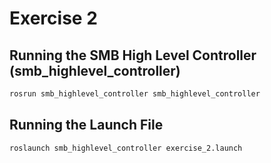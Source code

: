 # Exercise 2
## Running the SMB High Level Controller (smb_highlevel_controller)
```bash
rosrun smb_highlevel_controller smb_highlevel_controller
```
## Running the Launch File
```bash
roslaunch smb_highlevel_controller exercise_2.launch
```